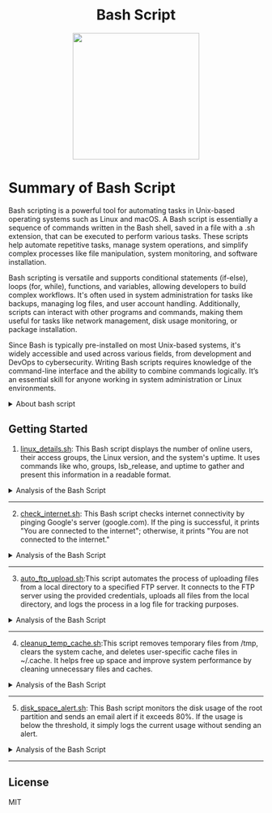 <div align="center">

# Bash Script

<img src="https://cloud.githubusercontent.com/assets/2059754/24601246/753a7f36-1858-11e7-9d6b-7a0e64fb27f7.png" height="250px" width="250px">
</div>

# Summary of Bash Script

Bash scripting is a powerful tool for automating tasks in Unix-based operating systems such as Linux and macOS. A Bash script is essentially a sequence of commands written in the Bash shell, saved in a file with a .sh extension, that can be executed to perform various tasks. These scripts help automate repetitive tasks, manage system operations, and simplify complex processes like file manipulation, system monitoring, and software installation.

Bash scripting is versatile and supports conditional statements (if-else), loops (for, while), functions, and variables, allowing developers to build complex workflows. It's often used in system administration for tasks like backups, managing log files, and user account handling. Additionally, scripts can interact with other programs and commands, making them useful for tasks like network management, disk usage monitoring, or package installation.

Since Bash is typically pre-installed on most Unix-based systems, it's widely accessible and used across various fields, from development and DevOps to cybersecurity. Writing Bash scripts requires knowledge of the command-line interface and the ability to combine commands logically. It’s an essential skill for anyone working in system administration or Linux environments.

<details>
<summary>About bash script</summary>
  
### What is Bash Scripting?
Bash scripting is a powerful way to automate tasks and manage system operations in Unix-based systems like Linux and macOS. A Bash script is essentially a sequence of shell commands that are saved in a file, typically with a .sh extension. When executed, the script runs all the commands in sequence, allowing users to automate repetitive tasks, create complex workflows, and manage system resources efficiently.
### Common Applications of Bash Scripts:
1. Automation:
  Bash scripts are widely used to automate repetitive tasks like file backups, server monitoring, and software deployment.

2. System Administration:
  System administrators use Bash scripts to manage user accounts, monitor disk usage, automate updates, and manage network configurations.

3. Data Processing:
  Bash scripts are also useful in processing text files, generating reports, and managing large datasets by leveraging Unix text processing commands like awk, sed, and grep.

4. DevOps and CI/CD Pipelines:
  Bash scripts play a vital role in DevOps pipelines for automating deployments, configuring environments, and running tests.

5. Task Scheduling:
  With tools like cron, Bash scripts can be scheduled to run at specific times or intervals, making them ideal for automated tasks like system maintenance, backups, or periodic checks.

### Dependencies:
Before using a Bash script, there are a few dependencies to consider:

1. Bash Shell:
  Bash is the default shell in most Linux distributions and macOS, so it's typically available out-of-the-box. To check the Bash version on your system, use:
  ```bash
bash --version
```
2. System Utilities:
  Many Bash scripts rely on Unix utilities like grep, awk, sed, ls, and df. These utilities are pre-installed on most systems, but some scripts might require installing additional tools.For example, if you're writing a script to send emails, you'll need to install mailutils:
  ```bash
sudo apt install mailutils  # For Ubuntu/Debian
sudo yum install mailx      # For CentOS/RHEL
```
3. File Permissions:
  For a Bash script to execute, it must have execute permissions. This can be set with the chmod command:
 ```bash
chmod +x script.sh
```
### How Bash Scripts Work:
1. Script Structure:
  A Bash script starts with the shebang line #!/bin/bash, which tells the system that the script should be executed with the Bash shell. Without the shebang, the script may not execute     correctly, especially if it's run in a different shell environment.
2. Variables:
  Variables are used to store data. In Bash, variables can store strings, numbers, or command output:
 ```bash
name="John"
echo "Hello, $name"
```
  You can also capture command outputs into variables:
 ```bash
current_date=$(date)
echo "Today's date is: $current_date"
```
3. Control Flow (if/else, loops):
   Bash supports control flow structures such as if-else statements and loops. These are crucial for decision-making and repeating tasks within scripts.
   Example: Checking disk space:
```bash
if [ $(df / | grep / | awk '{print $5}' | sed 's/%//g') -gt 80 ]; then
    echo "Disk space is running low!"
fi
```
  Example: Looping through files:
```bash
for file in *.txt; do
    echo "Processing $file"
done
```
4. Functions:
   Functions allow you to encapsulate a series of commands into a reusable block, making your scripts more modular and readable.
```bash
greet() {
    echo "Hello, $1!"
}

greet "Alice"
```
5. Error Handling:
  Bash has built-in mechanisms for error handling using exit statuses. Every command returns an exit status, where 0 means success and non-zero indicates failure. You can capture these statuses and handle errors gracefully:
```bash
if [ $? -ne 0 ]; then
    echo "Command failed"
    exit 1
fi
```
6. Input and Output:
  Bash scripts can accept user input using the read command, and output can be written to files using redirection (> for overwrite, >> for append):
```bash
read -p "Enter your name: " user_name
echo "Welcome, $user_name!" > welcome.txt
```
7. Scheduling with Cron:
  To run a Bash script automatically at specific times, you can use cron. For example, to run a backup script every day at 2 AM, add it to crontab:
```bash
0 2 * * * /path/to/backup_script.sh
```
### Key Advantages of Bash Scripts:

1. Ease of Use:
  Bash scripting is relatively easy to learn, especially for those familiar with the Unix/Linux command line. It allows quick automation of everyday tasks without the need for complex     programming languages.

2. Portability:
  Bash scripts are portable across different Unix-based systems. As long as the system supports Bash, the same script can run on different Linux distributions or macOS without       modification.

3. Efficiency:
  Automating tasks with Bash can save time and reduce human error, particularly for repetitive tasks like system updates, backups, and server monitoring.

4.Integration with Other Tools:
  Bash scripts can easily integrate with other programming languages, tools, or system commands, making it a flexible tool for both simple and complex tasks.

## Conclusion:
Bash scripting is an indispensable tool for anyone working with Unix-based systems. Whether you're a system administrator managing resources, a developer automating tests, or a DevOps engineer maintaining pipelines, Bash scripting can significantly improve efficiency. With a combination of built-in commands, loops, and control flow, you can automate almost any task, saving time and minimizing errors. Understanding the basics of Bash and knowing how to leverage its power is essential for working in Linux environments.

</details>


## Getting Started

1. [linux_details.sh](Script/linux_details.sh): This Bash script displays the number of online users, their access groups, the Linux version, and the system's uptime. It uses commands like who, groups, lsb_release, and uptime to gather and present this information in a readable format.

<details>
<summary>Analysis of the Bash Script</summary>
This script is designed to provide essential information about the system and logged-in users. It retrieves data on online users, user access levels, Linux version, and system uptime. Below is a detailed breakdown of its functionality and use cases.
  
## How the Script Works:

1. Number of Online Users:
  
```bash
echo "Number of online users:"
who | wc -l
```
  The who command lists all currently logged-in users.
  wc -l counts the number of lines produced by the who command, which corresponds to the number of logged-in users.
  Purpose: This part shows how many users are currently logged into the system. This can be useful for administrators to monitor system access.
  
2. Access Types of Users:
  ```bash
echo -e "\nAccess types of users:"
for user in $(who | awk '{print $1}'); do
    echo "$user: $(groups $user | awk -F: '{print $2}')"
done
```
  First, the who command retrieves the list of users currently logged in, and awk '{print $1}' extracts the usernames.
  For each user, groups $user is executed to show which groups the user belongs to, revealing their access types. This command helps determine the privileges or roles of the user in the   system.
  Purpose: Displays the access level (groups) for each logged-in user. It is useful for checking user permissions and access control.
  
3. Linux Version:
```bash
echo -e "\nLinux version:"
lsb_release -a
```
  The lsb_release -a command shows detailed information about the Linux distribution, including the distribution name, version, and codename.
  Purpose: Displays the version and release information of the Linux distribution. This is important for understanding the environment the system is running on, particularly when       diagnosing system issues or performing updates.

4. System Uptime:
```bash
echo -e "\nSystem uptime:"
uptime -p
```
The uptime -p command shows how long the system has been running in a user-friendly format (e.g., "up 3 days, 4 hours").
Purpose: Displays how long the system has been running since the last reboot. It is important for system administrators to monitor system stability and decide if a reboot is necessary after long periods of uptime.

## How It Works Together:

The script is sequential and performs the following tasks:
1. Retrieves the number of users logged in.
2. Identifies which groups these users belong to, providing insight into their access rights.
3. Displays the current version of the Linux distribution, useful for maintaining or troubleshooting.
4. Displays the current version of the Linux distribution, useful for maintaining or troubleshooting.
   
Each section of the script is executed one after another, providing a concise summary of the system’s current status.

## Use Cases:
1. System Monitoring:
   System administrators can use this script to quickly gather key system information and user activity. Knowing how many users are logged in, what their access rights are, and how long the system has been running can help in managing and securing the system.
   
2. Security Audits:
   The access control section (groups of users) can help in security audits, where admins need to verify that the right users have the correct permissions.

3. Troubleshooting:
   When troubleshooting issues that may be related to system uptime or specific Linux versions, this script helps provide immediate context about the environment.

4. User Management:
   It helps administrators monitor logged-in users and ensure that only authorized users are accessing the system.

## Conclusion:
This Bash script is a useful tool for gathering essential system and user information. It automates the process of retrieving logged-in users, their access levels, the system's version, and uptime, making it a simple yet powerful script for system administrators. You can use it during routine checks, security audits, or whenever system information is required for troubleshooting or maintenance.

</details>
<hr>

2. [check_internet.sh](Script/check_internet.sh): This Bash script checks internet connectivity by pinging Google's server (google.com). If the ping is successful, it prints "You are connected to the internet"; otherwise, it prints "You are not connected to the internet."

<details>
<summary>Analysis of the Bash Script</summary>
This Bash script is designed to check the internet connection by pinging a specific website (in this case, google.com). It uses the ping command to determine whether the computer is connected to the internet. Below is an explanation of how the script works and its potential use cases.

## How the Script Works:
1. Setting the Target:
 ```bash
TARGET="google.com"
```
The variable TARGET is assigned the value "google.com". This is the domain that the script will attempt to ping to check the internet connection.
Purpose: This defines the website the script will use as a reference to determine internet connectivity. Google.com is chosen here because it is a reliable, well-known site that is rarely down.

2. Pinging the Target:
 ```bash
ping -c 1 $TARGET &> /dev/null
```
The ping command sends a small packet of data to the specified target (google.com) to check if the system can reach it.
The -c 1 option limits the ping to only one packet, meaning it will send just one ping request and wait for a response.
The &> /dev/null part suppresses the output, sending both standard output and error messages to /dev/null, so the user doesn’t see the details of the ping operation.
Purpose: This is the core of the script, where the actual connectivity test happens. If the system can successfully ping Google, it means the internet is working.

3. Checking the Ping Status:
 ```bash
if [ $? -eq 0 ]; then
```
The $? variable holds the exit status of the last executed command (in this case, the ping command). If the command succeeds, $? will be 0, indicating success. If it fails (e.g., no internet connection), $? will be a non-zero value.
The script checks whether the last command (ping) was successful by comparing $? to 0.
Purpose: This checks if the ping was successful, meaning the target (Google) responded, and hence, the internet connection is active.

4. Displaying the Result:
 ```bash
echo "You are connected to the internet."
```
If the ping was successful (i.e., the exit status is 0), the script prints the message: "You are connected to the internet."
If the ping fails (i.e., the exit status is not 0), the script executes the else block:
 ```bash
echo "You are not connected to the internet."
```
Purpose: This provides user feedback on whether the system is connected to the internet or not.

## Use Cases:
1. Checking Internet Connectivity:
   This script is useful for quickly determining if a system has internet access. It can be used as part of a larger automation or monitoring system that needs to verify the network status before performing tasks like downloading files or accessing remote servers.

2. Troubleshooting Network Issues:
   If you're experiencing issues with accessing online resources, running this script can help confirm whether the problem is related to your internet connection. It can tell you if the system itself is unable to reach external sites.

3. Server Monitoring:
  This script can be integrated into monitoring systems to regularly check if servers are connected to the internet. It can help ensure that servers are reachable from the outside, allowing administrators to take action if a connection is lost

4. Automation:
   Before running tasks that require internet access (e.g., software updates, downloading files, connecting to APIs), this script can be used to verify connectivity and avoid running tasks when offline.

## Conclusion:
This Bash script is a simple yet effective way to check internet connectivity by pinging a reliable external website like google.com. By monitoring the exit status of the ping command, the script can determine whether the system is online or offline and provide feedback to the user. It can be useful in a variety of scenarios, from troubleshooting network issues to ensuring that servers or systems are properly connected to the internet.


</details>
<hr>

3. [auto_ftp_upload.sh](Script/auto_ftp_upload.sh):This script automates the process of uploading files from a local directory to a specified FTP server. It connects to the FTP server using the provided credentials, uploads all files from the local directory, and logs the process in a log file for tracking purposes.

<details>
<summary>Analysis of the Bash Script</summary>
  
## Automated File Upload to an FTP Server
This Bash script is designed to automate the process of uploading files from a local directory to a remote FTP server. It uses the ftp command to establish a connection, authenticate with the server, and transfer files. Below is a breakdown of how the script works and its practical use cases.

## How the Script Works:
1. Setting FTP Server Details:
 ```bash
FTP_SERVER="ftp.example.com"   # Replace with your FTP server address
FTP_USERNAME="your_username"   # Replace with your FTP username
FTP_PASSWORD="your_password"   # Replace with your FTP password
FTP_DIRECTORY="/upload"        # Directory on the FTP server to upload files
```
These variables hold essential details for connecting to the FTP server:
FTP_SERVER: The address of the FTP server (e.g., ftp.example.com).
FTP_USERNAME and FTP_PASSWORD: The credentials for logging into the FTP server.
FTP_DIRECTORY: The directory on the FTP server where the files will be uploaded.
Purpose: These variables store the information required to authenticate and upload files to the specified FTP server.

2. Local Directory for Files:
 ```bash
LOCAL_DIRECTORY="/path/to/files"   # Replace with the path to your local directory
```
This specifies the local directory on your system where the files to be uploaded are located.
Purpose: This allows the script to know which files from your system should be uploaded to the FTP server.

3. Log File for Upload Status:
 ```bash
LOG_FILE="ftp_upload.log"
```
The log file is used to record the output and status of the FTP upload operation. This is useful for tracking whether the upload was successful or if there were any issues.
Purpose: Keeping a log file ensures that you have a record of the upload process for troubleshooting or verification.

4. The upload_files Function:
 ```bash
upload_files() {
    echo "Starting upload to FTP server: $FTP_SERVER"
    
    # Connect to the FTP server and upload files
    ftp -inv $FTP_SERVER <<EOF
user $FTP_USERNAME $FTP_PASSWORD
cd $FTP_DIRECTORY
lcd $LOCAL_DIRECTORY
mput *
bye
EOF

    echo "Upload completed. Check $LOG_FILE for details."
}
```
The upload_files function is the main part of the script that handles the file upload process.
The ftp -inv $FTP_SERVER command:
-i: Disables interactive prompting (i.e., auto-confirm actions like file overwrites).
-n: Prevents auto-login; instead, the script manually provides credentials.
-v: Enables verbose mode, which provides detailed output (which will be logged).
Inside the EOF block:
user $FTP_USERNAME $FTP_PASSWORD: Logs into the FTP server using the provided credentials.
cd $FTP_DIRECTORY: Changes to the specified directory on the FTP server.
lcd $LOCAL_DIRECTORY: Changes to the specified local directory where the files are located.
mput *: Uploads all files from the local directory to the FTP server.
bye: Closes the FTP session.
Purpose: This function automates the file transfer by logging into the FTP server, navigating to the correct directories, and uploading all files in one go.

5. Running the Function and Logging:
 ```bash
upload_files | tee $LOG_FILE
```
The upload_files function is called, and its output is piped to the tee command. The tee command writes the output to both the terminal (so you can see it in real time) and the log file (ftp_upload.log).
Purpose: This ensures that the script's status is both displayed and logged for future reference.

## Use Cases:
1. Automating Regular FTP Uploads:
  This script is perfect for automating the regular upload of files to an FTP server. For instance, businesses that need to update their website, share files with clients, or backup       data to a remote server can benefit from running this script on a scheduled basis (e.g., with cron).

2. Batch File Upload:
  Instead of manually uploading files one by one through an FTP client, this script allows for batch uploads of all files from a designated folder. This is useful in scenarios where       multiple files need to be transferred regularly.

3. Backup Systems:
  This script can be integrated into backup routines, where files or folders from a local system are automatically uploaded to a remote FTP server for storage and safekeeping.

4. Continuous File Transfer:
  For environments that require frequent file exchanges, such as data processing pipelines or content publishing systems, this script can streamline the process by eliminating the need   for manual FTP transfers.

5. Simplified File Transfer for Non-Technical Users:
  Users who aren’t comfortable with FTP clients can use this script by simply running it to transfer files. The script handles all the FTP commands, making it user-friendly

## Conclusion:
This Bash script provides a streamlined and automated method for uploading files from a local directory to a remote FTP server. It handles authentication, file transfers, and logs the results for easy monitoring. The script can be particularly useful for automating repetitive tasks such as backups, regular file uploads, or continuous data exchanges between a local system and an FTP server.

</details>
<hr>

4. [cleanup_temp_cache.sh](Script/cleanup_temp_cache.sh):This script removes temporary files from /tmp, clears the system cache, and deletes user-specific cache files in ~/.cache. It helps free up space and improve system performance by cleaning unnecessary files and caches.

<details>
<summary>Analysis of the Bash Script</summary>
  
## Cleaning Temporary Files and Cache
This Bash script is designed to clean different types of cache and temporary files on a Linux system. The script helps free up disk space and potentially improves system performance by removing unneeded files. Here’s a breakdown of how it works and when it might be useful.

## How the Script Works:
1. Cleaning Temporary Files:
 ```bash
clean_temp_files() {
    echo "Cleaning temporary files..."
    rm -rf /tmp/*
    echo "Temporary files cleaned."
}
```
This function deletes all files within the /tmp/ directory, which is typically used for storing temporary files by various applications.
The command rm -rf /tmp/*:
rm -rf: Recursively removes files and directories without prompting for confirmation (the -f flag is for "force").
/tmp/*: Targets everything inside the /tmp/ directory.
Purpose: Cleans out temporary files that are no longer needed. Temporary files can accumulate over time, wasting disk space.

2. Cleaning System Cache:
 ```bash
clean_system_cache() {
    echo "Cleaning system cache..."
    sync; echo 1 > /proc/sys/vm/drop_caches
    echo "System cache cleaned."
}
```
This function clears the system's memory cache, which includes filesystem caches.
The command sync; echo 1 > /proc/sys/vm/drop_caches:
sync: Flushes the filesystem buffers to ensure any pending writes are completed before cache clearing.
echo 1 > /proc/sys/vm/drop_caches: Instructs the kernel to drop page cache (but not other caches like dentries or inodes).
Purpose: Frees up memory by dropping cached files that are no longer in use. This can improve performance in memory-constrained environments, though it is generally safe to let Linux manage the cache automatically.

3. Cleaning User Cache:
 ```bash
clean_user_cache() {
    echo "Cleaning user cache..."
    rm -rf ~/.cache/*
    echo "User cache cleaned."
}
```
This function deletes files inside the user’s cache directory (~/.cache), which is commonly used by applications (e.g., web browsers) to store cache data.
The command rm -rf ~/.cache/*:
~/.cache/*: Refers to all files and directories inside the user's .cache folder.
Purpose: Removes cached data from user applications, potentially freeing up disk space and resolving issues caused by corrupted cache files.

4. Running All Cleaning Functions:
 ```bash
clean_temp_files
clean_system_cache
clean_user_cache
```
The script sequentially runs the three functions: cleaning temporary files, system cache, and user cache.
Purpose: The script ensures that all cleaning actions are executed in order, resulting in a comprehensive cleanup process.

5. Final Message:
 ```bash
echo "Cleanup complete."Displays a message to the user indicating that the cleanup process has finished.
```

## Use Cases:
1. Freeing Up Disk Space:
  Over time, temporary files, cached data, and system caches can consume a significant amount of disk space. This script is useful for reclaiming space, especially on systems with limited storage.

2. Improving System Performance:
  In systems with constrained memory or storage, regularly clearing the cache and removing unnecessary files can help improve overall system performance by freeing up resources.

3. Maintaining System Hygiene:
  Regular cleanup of temporary and cache files can prevent issues such as slow application performance or excessive disk usage. This script could be set to run periodically via cron to keep the system clean.

4. Troubleshooting:
  Sometimes, applications misbehave due to corrupted cache files. Clearing the user cache (e.g., browser cache or application-specific cache) can resolve such issues without having to uninstall or reset the app.

## Conclusion:

This Bash script provides an easy way to clean temporary files, system caches, and user caches in Linux environments. It is particularly useful for freeing up disk space, improving system performance, and resolving issues related to corrupted cache files. The script can be run manually or scheduled as part of regular system maintenance tasks.

</details>
<hr>

5. [disk_space_alert.sh](Script/disk_space_alert.sh): This Bash script monitors the disk usage of the root partition and sends an email alert if it exceeds 80%. If the usage is below the threshold, it simply logs the current usage without sending an alert.

<details>
<summary>Analysis of the Bash Script</summary>
  
## Disk Space Monitoring and Email Alert
This Bash script monitors the disk usage of the root partition (/) on a Linux system and sends an email alert if the disk usage exceeds a specified threshold. It’s a useful script for system administrators who need to ensure that critical servers or systems don’t run out of disk space. Below is a detailed explanation of how the script works and when it can be used.

## How the Script Works:

1. Set the Disk Usage Threshold:
 ```bash
THRESHOLD=80
```
The variable THRESHOLD is set to 80, meaning the script will trigger an alert if disk usage exceeds 80% of the total disk capacity.
Purpose: Allows the user to define a threshold for disk space usage. In this case, if usage goes above 80%, an email alert is triggered.

2. Email Settings:
 ```bash
TO_EMAIL="your_email@example.com"
SUBJECT="Disk Space Alert"
```
TO_EMAIL: The recipient’s email address for the alert.
SUBJECT: The subject line of the email.
Purpose: Specifies who will receive the alert and what the subject of the email will be. The user can customize these values.

3. Get the Disk Usage of Root Partition:
 ```bash
DISK_USAGE=$(df / | grep / | awk '{print $5}' | sed 's/%//g')
```
This line retrieves the current disk usage percentage for the root partition (/).
df /: Displays the disk space usage for the root partition.
grep /: Filters the line related to the root partition.
awk '{print $5}': Extracts the fifth column, which contains the disk usage percentage (e.g., "80%").
sed 's/%//g': Removes the percentage sign from the output, leaving just the numeric value (e.g., "80").
Purpose: The command calculates the current disk usage on the root partition, which will be compared against the threshold.

4. Check if Disk Usage Exceeds the Threshold:
 ```bash
if [ "$DISK_USAGE" -gt "$THRESHOLD" ]; then
```
This conditional statement checks if the disk usage percentage exceeds the threshold (80% in this case).
Purpose: Determines whether the system needs to trigger an alert based on the current disk usage.

5. Compose and Send the Email Alert:
 ```bash
BODY="Warning: Disk usage on root partition has reached ${DISK_USAGE}%. Please take action to free up space."

echo "$BODY" | mail -s "$SUBJECT" "$TO_EMAIL"
echo "Disk space warning email sent to $TO_EMAIL."
```
If the disk usage exceeds the threshold, the script creates a message body with a warning and includes the current disk usage percentage.
The mail command is used to send the email:
mail -s "$SUBJECT" "$TO_EMAIL": Sends an email with the specified subject and recipient using the email body created.
Purpose: The email notifies the administrator or user that the disk usage has reached a critical level and action is needed to free up space.

6. No Alert if Disk Usage is Under Control:
 ```bash
else
    echo "Disk usage is under control: ${DISK_USAGE}%"
fi
```
If the disk usage is below the threshold, the script simply outputs a message stating that disk usage is within acceptable limits.
Purpose: Provides a simple status update when no action is needed.

## Use Cases:

1. Monitoring Critical Servers:
  This script is ideal for monitoring disk usage on critical servers where running out of disk space could lead to system failures, application crashes, or data loss. By sending alerts    when disk space is low, administrators can take preventive actions before the system is impacted.

2. Automated Disk Space Alerts:
  The script can be scheduled using cron to run periodically (e.g., daily or hourly) to continuously monitor disk usage. This ensures that administrators are promptly informed when disk   space is running low, allowing them to respond quickly.

3. Preventing System Downtime:
  Low disk space can cause significant problems, especially on production servers. This script helps avoid downtime by alerting administrators before the situation becomes critical. For   example, web servers, databases, or application servers can all experience issues if disk space runs out.

4. Resource Management in Virtual Environments:
  In cloud or virtualized environments, disk space can be limited or allocated dynamically. This script helps manage resources more effectively by ensuring that disk usage stays within    safe limits.

## Conclusion:
This Bash script is a simple but effective tool for monitoring disk space usage on a Linux system. By sending email alerts when disk usage exceeds a defined threshold, the script helps administrators stay on top of resource management, prevent downtime, and ensure the smooth running of systems. It is particularly useful for environments where disk space is a critical resource, such as production servers or virtualized systems.


</details>
<hr>


## License

MIT
